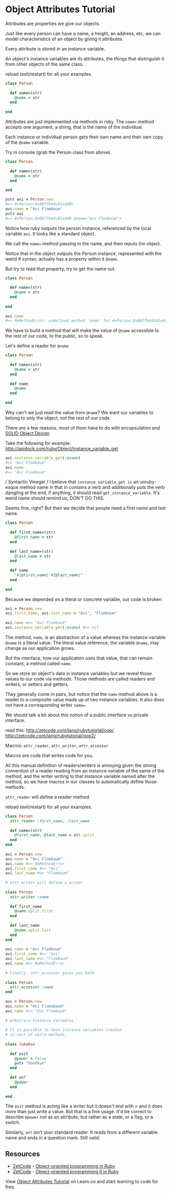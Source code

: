 # Object Attributes Tutorial

Attributes are properties we give our objects.
 
Just like every person can have a name, a height, an address, etc, we can model characteristics of an object by giving it attributes.
 
Every attribute is stored in an instance variable.
 
An object's instance variables are its attributes, the things that distinguish it from other objects of the same class.
 
reload (exit/restart) for all your examples.

```ruby 
class Person
 
  def name=(str)
    @name = str
  end
 
end
```
 
Attributes are just implemented via methods in ruby. The `name=` method accepts one argument, a string, that is the name of the individual.
 
Each instance or individual person gets their own name and their own copy of the `@name` variable.
 
Try in console (grab the Person class from above).
 
```ruby
class Person
 
  def name=(str)
    @name = str
  end
 
end

puts avi = Person.new
#=> #<Person:0x007fb4dc81add8>
avi.name = "Avi Flombaum"
puts avi
#=> #<Person:0x007fb4dc81add8 @name="Avi Flombaum">
```

Notice how ruby outputs the person instance, referenced by the local variable `avi`. It looks like a standard object.
 
We call the `name=` method passing in the name, and then reputs the object.
 
Notice that in the object outputs the Person instance, represented with the weird #<Object> syntax, actually has a property within it `@name`.
 
But try to read that property, try to get the name out.
 
```ruby
class Person
 
  def name=(str)
    @name = str
  end
 
end
 
avi.name
#=> NoMethodError: undefined method `name' for #<Person:0x007fb4dc81add8 @name="Avi Flombaum">
```

We have to build a method that will make the value of `@name` accessible to the rest of our code, to the public, so to speak.
 
Let's define a reader for `@name`
 
```ruby
class Person
 
  def name=(str)
    @name = str
  end
 
  def name
    @name
  end
 
end
```

Why can't we just read the value from `@name`? We want our variables to belong to only the object, not the rest of our code.
 
There are a few reasons, most of them have to do with encapsulation and [SOLID Object Design](http://en.wikipedia.org/wiki/Solid_\(object-oriented_design\))

 
Take the following for example. http://apidock.com/ruby/Object/instance_variable_get

```ruby
avi.instance_variable_get(:@name)
#=> "Avi Flombaum"
avi.name
#=> "Avi Flombaum"
```

/ Syntactic Vinegar /
I believe that `instance_variable_get is` an unruby-esque method name in that in contains a verb and additionally puts the verb dangling at the end, if anything, it should read `get_instance_variable`. It's weird name should remind us, DON'T DO THIS.
 
Seems fine, right? But then we decide that people need a first name and last name.
 
```ruby
class Person
 
  def first_name=(str)
    @first_name = str
  end
 
  def last_name=(str)
    @last_name = str
  end
 
  def name
    "#{@first_name} #{@last_name}"
  end
 
end
```
 
Because we depended on a literal or concrete variable, our code is broken
 
```ruby
avi = Person.new
avi.first_name, avi.last_name = "Avi", "Flombaum"
 
avi.name #=> "Avi Flombaum"
avi.instance_variable_get(:@name) #=> nil
```

The method, `name`, is an abstraction of a value whereas the instance variable `@name` is a literal value. The literal value reference, the variable `@name`, may change as our application grows.
 
But the interface, how our application uses that value, that can remain constant, a method called `name`.
 
So we store an object's data in instance variables but we reveal those values to our code via methods. Those methods are called readers and writers, or setters and getters.
 
They generally come in pairs, but notice that the `name` method above is a reader to a composite value made up of two instance variables. It also does not have a corresponding writer `name=`.
 
We should talk a bit about this notion of a public interface vs private interface.
 
read this:
http://zetcode.com/lang/rubytutorial/oop/
http://zetcode.com/lang/rubytutorial/oop2/
 
Macros: `attr_reader`, `attr_writer`, `attr_accessor`
 
Macros are code that writes code for you.
 
All this manual definition of readers/writers is annoying given the strong convention of a reader reading from an instance variable of the same of the method, and the writer writing to that instance variable named after the method, so we have macros in our classes to automatically define those methods.
 
`attr_reader` will define a reader method.
 
reload (exit/restart) for all your examples.
 
```ruby
class Person
  attr_reader :first_name, :last_name
 
  def name=(str)
    @first_name, @last_name = str.split
  end
end
 
avi = Person.new
avi.name = "Avi Flombaum"
avi.name #=> NoMethodError
avi.first_name #=> "Avi"
avi.last_name #=> "Flombaum"
 
# attr_writer will define a writer
 
class Person
  attr_writer :name
 
  def first_name
    @name.split.first
  end
 
  def last_name
    @name.split.last
  end
end
 
avi.name = "Avi Flombaum"
avi.first_name #=> "Avi"
avi.last_name #=> "Flombaum"
avi.name #=> NoMethodError
 
# Finally, attr_accessor gives you both
 
class Person
  attr_accessor :name
end
 
avi = Person.new
avi.name = "Avi Flomabaum"
avi.name #=> "Avi Flombaum"
 
# Arbitrary Instance Variables
 
# It is possible to have instance variables created
# in sort of weird methods.
 
class Jukebox
 
  def exit
    @power = false
    puts "Goodbye"
  end
 
  def on?
    @power
  end
 
end
```

The `exit` method is acting like a writer but it doesn't end with = and it does more than just write a value. But that is a fine usage. It'd be correct to describe `@power` not as an attribute, but rather as a state, or a flag, or a switch.
 
Similarly, `on?` isn't your standard reader. It reads from a different variable name and ends in a question mark. Still valid.

## Resources

* [ZetCode](http://zetcode.com/) - [Object-oriented programming in Ruby](http://zetcode.com/lang/rubytutorial/oop/) 
* [ZetCode](http://zetcode.com/) - [Object-oriented programming II in Ruby](http://zetcode.com/lang/rubytutorial/oop2/)

<p data-visibility='hidden'>View <a href='https://learn.co/lessons/object-attributes-tutorial' title='Object Attributes Tutorial'>Object Attributes Tutorial</a> on Learn.co and start learning to code for free.</p>
